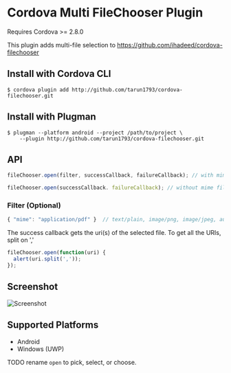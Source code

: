 # Cordova Multi FileChooser Plugin

Requires Cordova >= 2.8.0

This plugin adds multi-file selection to https://github.com/ihadeed/cordova-filechooser 

## Install with Cordova CLI
	$ cordova plugin add http://github.com/tarun1793/cordova-filechooser.git

## Install with Plugman
	$ plugman --platform android --project /path/to/project \ 
		--plugin http://github.com/tarun1793/cordova-filechooser.git

## API

```javascript
fileChooser.open(filter, successCallback, failureCallback); // with mime filter

fileChooser.open(successCallback. failureCallback); // without mime filter
```

### Filter (Optional)

```javascript
{ "mime": "application/pdf" }  // text/plain, image/png, image/jpeg, audio/wav etc
```

The success callback gets the uri(s) of the selected file. To get all the URIs, split on ','

```javascript
fileChooser.open(function(uri) {
  alert(uri.split(','));
});
```

## Screenshot

![Screenshot](filechooser.png "Screenshot")

## Supported Platforms

- Android
- Windows (UWP)

TODO rename `open` to pick, select, or choose.
